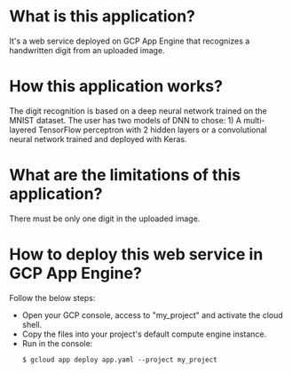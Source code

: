 What is this application?
=========================
It's a web service deployed on GCP App Engine that
recognizes a handwritten digit from an uploaded image.  

How this application works?
===========================
The digit recognition is based on a deep neural network trained on the MNIST dataset.
The user has two models of DNN to chose: 1) A multi-layered TensorFlow 
perceptron with 2 hidden layers 
or a convolutional neural network trained and deployed with Keras.

What are the limitations of this application?
=============================================
There must be only one digit in the uploaded image.


How to deploy this web service in GCP App Engine?
=================================================
Follow the below steps:

*	Open your GCP console, access to "my_project" and activate the cloud shell.
*	Copy the files into your project's default compute engine instance.
*	Run in the console:
	```console
	$ gcloud app deploy app.yaml --project my_project
	```